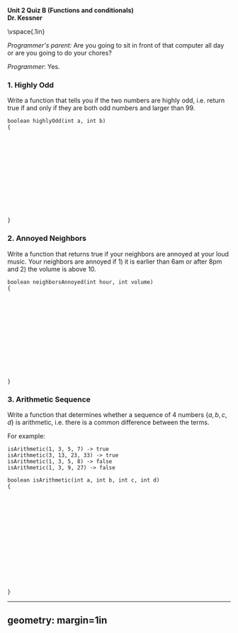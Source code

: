 __Unit 2 Quiz B (Functions and conditionals)__  
__Dr. Kessner__  

\vspace{.1in}

_Programmer's parent:_ Are you going to sit in front of that computer all day or
are you going to do your chores?

_Programmer_: Yes.


### 1. Highly Odd

Write a function that tells you if the two numbers are highly odd,
i.e. return true if and only if they are both odd numbers and larger than 99.

```
boolean highlyOdd(int a, int b)
{














}
```

### 2. Annoyed Neighbors

Write a function that returns true if your neighbors are annoyed at your loud
music.  Your neighbors are annoyed if 1) it is earlier than 6am or after 8pm
and 2) the volume is above 10.


```
boolean neighborsAnnoyed(int hour, int volume)
{














}
```



### 3. Arithmetic Sequence

Write a function that determines whether a sequence of 4 numbers 
$\{a, b, c, d\}$ is arithmetic, i.e. there is a common difference 
between the terms.

For example:
```
isArithmetic(1, 3, 5, 7) -> true
isArithmetic(3, 13, 23, 33) -> true
isArithmetic(1, 3, 5, 8) -> false
isArithmetic(1, 3, 9, 27) -> false
```

```
boolean isArithmetic(int a, int b, int c, int d)
{
















}
```

---
geometry: margin=1in
---


